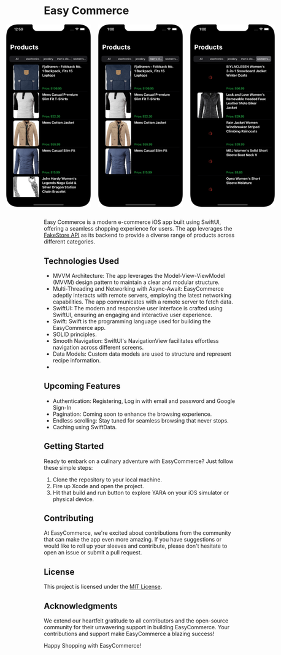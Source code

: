 # Easy Commerce
<div style="display:flex; justify-content:center;">
<img src="https://github.com/gichukipaul/EasyCommerce/blob/main/main.png" alt="Dark Mode Screenshot 1" width="220" style="margin-right: 20px;"/>

<img src="https://github.com/gichukipaul/EasyCommerce/blob/main/mens.png" alt="Dark Mode Screenshot 2" width="220" style="margin-right: 20px;"/>

<img src="https://github.com/gichukipaul/EasyCommerce/blob/main/spinnerview.png" alt="Dark Mode Screenshot 3" width="220" />
</div>
<br>

Easy Commerce is a modern e-commerce iOS app built using SwiftUI, offering a seamless shopping experience for users. The app leverages the  [FakeStore API](https://fakestoreapi.com/) as its backend to provide a diverse range of products across different categories.

## Technologies Used
- MVVM Architecture: The app leverages the Model-View-ViewModel (MVVM) design pattern to maintain a clear and modular structure.
- Multi-Threading and Networking with Async-Await: EasyCommerce adeptly interacts with remote servers, employing the latest networking capabilities. The app communicates with a remote server to fetch data.
- SwiftUI: The modern and responsive user interface is crafted using SwiftUI, ensuring an engaging and interactive user experience.
- Swift: Swift is the programming language used for building the EasyCommerce app.
- SOLID principles.
- Smooth Navigation: SwiftUI's NavigationView facilitates effortless navigation across different screens.
- Data Models: Custom data models are used to structure and represent recipe information.
- 
## Upcoming Features
- Authentication: Registering, Log in with email and password and Google Sign-In
- Pagination: Coming soon to enhance the browsing experience.
- Endless scrolling: Stay tuned for seamless browsing that never stops.
- Caching using SwiftData.

## Getting Started
Ready to embark on a culinary adventure with EasyCommerce? Just follow these simple steps:
1. Clone the repository to your local machine.
2. Fire up Xcode and open the project.
3. Hit that build and run button to explore YARA on your iOS simulator or physical device.

## Contributing
At EasyCommerce, we're excited about contributions from the community that can make the app even more amazing. If you have suggestions or would like to roll up your sleeves and contribute, please don't hesitate to open an issue or submit a pull request.
## License
This project is licensed under the [MIT License](LICENSE).

## Acknowledgments
We extend our heartfelt gratitude to all contributors and the open-source community for their unwavering support in building EasyCommerce. Your contributions and support make EasyCommerce a blazing success!

Happy Shopping with EasyCommerce!
